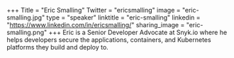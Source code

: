 +++
Title = "Eric Smalling"
Twitter = "ericsmalling"
image = "eric-smalling.jpg"
type = "speaker"
linktitle = "eric-smalling"
linkedin = "https://www.linkedin.com/in/ericsmalling/"
sharing_image = "eric-smalling.png"
+++
Eric is a Senior Developer Advocate at Snyk.io where he helps developers secure the applications, containers, and Kubernetes platforms they build and deploy to.
